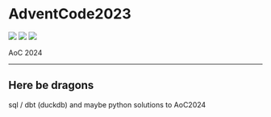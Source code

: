 # AdventCode2023

![](https://img.shields.io/badge/day%20📅-4-blue)
![](https://img.shields.io/badge/stars%20⭐-8-yellow)
![](https://img.shields.io/badge/days%20completed-4-red)

AoC 2024

---
Here be dragons
---

sql / dbt (duckdb) and maybe python solutions to AoC2024